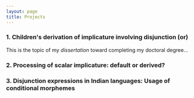 ```yaml
---
layout: page
title: Projects
---
```


<h3> 1. Children's derivation of implicature involving disjunction (or) </h3> 

This is the topic of my _dissertation_ toward completing my doctoral degree...





<h3> 2. Processing of scalar implicature: default or derived? </h3>





<h3> 3. Disjunction expressions in Indian languages: Usage of conditional morphemes </h3>


